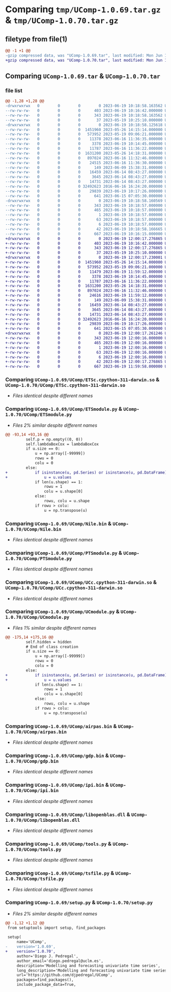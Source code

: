 # Comparing `tmp/UComp-1.0.69.tar.gz` & `tmp/UComp-1.0.70.tar.gz`

## filetype from file(1)

```diff
@@ -1 +1 @@
-gzip compressed data, was "UComp-1.0.69.tar", last modified: Mon Jun 19 10:18:58 2023, max compression
+gzip compressed data, was "UComp-1.0.70.tar", last modified: Mon Jun 19 12:00:17 2023, max compression
```

## Comparing `UComp-1.0.69.tar` & `UComp-1.0.70.tar`

### file list

```diff
@@ -1,28 +1,28 @@
-drwxrwxrwx   0        0        0        0 2023-06-19 10:18:58.163562 UComp-1.0.69/
--rw-rw-rw-   0        0        0      403 2023-06-19 10:16:42.000000 UComp-1.0.69/MANIFEST.in
--rw-rw-rw-   0        0        0      343 2023-06-19 10:18:58.163562 UComp-1.0.69/PKG-INFO
--rw-rw-rw-   0        0        0       37 2023-05-19 10:25:10.000000 UComp-1.0.69/README.md
-drwxrwxrwx   0        0        0        0 2023-06-19 10:18:58.125618 UComp-1.0.69/UComp/
--rw-rw-rw-   0        0        0  1451960 2023-05-26 14:15:14.000000 UComp-1.0.69/UComp/ETSc.cpython-311-darwin.so
--rw-rw-rw-   0        0        0   573952 2023-05-19 09:06:21.000000 UComp-1.0.69/UComp/ETSc.pyd
--rw-rw-rw-   0        0        0    11378 2023-06-16 11:36:35.000000 UComp-1.0.69/UComp/ETSmodule.py
--rw-rw-rw-   0        0        0     3378 2023-06-19 10:14:45.000000 UComp-1.0.69/UComp/Nile.bin
--rw-rw-rw-   0        0        0    11787 2023-06-16 11:36:22.000000 UComp-1.0.69/UComp/PTSmodule.py
--rw-rw-rw-   0        0        0  1631200 2023-05-26 14:18:31.000000 UComp-1.0.69/UComp/UCc.cpython-311-darwin.so
--rw-rw-rw-   0        0        0   897024 2023-06-16 11:32:46.000000 UComp-1.0.69/UComp/UCc.pyd
--rw-rw-rw-   0        0        0    24515 2023-06-16 11:36:30.000000 UComp-1.0.69/UComp/UCmodule.py
--rw-rw-rw-   0        0        0      149 2023-06-09 15:38:31.000000 UComp-1.0.69/UComp/__init__.py
--rw-rw-rw-   0        0        0    16459 2023-06-14 08:43:27.000000 UComp-1.0.69/UComp/airpas.bin
--rw-rw-rw-   0        0        0     3645 2023-06-14 08:43:27.000000 UComp-1.0.69/UComp/gdp.bin
--rw-rw-rw-   0        0        0    14731 2023-06-14 08:43:27.000000 UComp-1.0.69/UComp/ipi.bin
--rw-rw-rw-   0        0        0 32492623 2016-06-16 16:24:20.000000 UComp-1.0.69/UComp/libopenblas.dll
--rw-rw-rw-   0        0        0    29839 2023-06-19 10:17:26.000000 UComp-1.0.69/UComp/tools.py
--rw-rw-rw-   0        0        0      641 2023-06-15 07:05:30.000000 UComp-1.0.69/UComp/tsfile.py
-drwxrwxrwx   0        0        0        0 2023-06-19 10:18:58.160569 UComp-1.0.69/UComp.egg-info/
--rw-rw-rw-   0        0        0      343 2023-06-19 10:18:57.000000 UComp-1.0.69/UComp.egg-info/PKG-INFO
--rw-rw-rw-   0        0        0      465 2023-06-19 10:18:57.000000 UComp-1.0.69/UComp.egg-info/SOURCES.txt
--rw-rw-rw-   0        0        0        1 2023-06-19 10:18:57.000000 UComp-1.0.69/UComp.egg-info/dependency_links.txt
--rw-rw-rw-   0        0        0       63 2023-06-19 10:18:57.000000 UComp-1.0.69/UComp.egg-info/requires.txt
--rw-rw-rw-   0        0        0        6 2023-06-19 10:18:57.000000 UComp-1.0.69/UComp.egg-info/top_level.txt
--rw-rw-rw-   0        0        0       42 2023-06-19 10:18:58.166665 UComp-1.0.69/setup.cfg
--rw-rw-rw-   0        0        0      667 2023-06-19 10:16:15.000000 UComp-1.0.69/setup.py
+drwxrwxrwx   0        0        0        0 2023-06-19 12:00:17.276865 UComp-1.0.70/
+-rw-rw-rw-   0        0        0      403 2023-06-19 10:16:42.000000 UComp-1.0.70/MANIFEST.in
+-rw-rw-rw-   0        0        0      343 2023-06-19 12:00:17.276865 UComp-1.0.70/PKG-INFO
+-rw-rw-rw-   0        0        0       37 2023-05-19 10:25:10.000000 UComp-1.0.70/README.md
+drwxrwxrwx   0        0        0        0 2023-06-19 12:00:17.230001 UComp-1.0.70/UComp/
+-rw-rw-rw-   0        0        0  1451960 2023-05-26 14:15:14.000000 UComp-1.0.70/UComp/ETSc.cpython-311-darwin.so
+-rw-rw-rw-   0        0        0   573952 2023-05-19 09:06:21.000000 UComp-1.0.70/UComp/ETSc.pyd
+-rw-rw-rw-   0        0        0    11479 2023-06-19 11:59:12.000000 UComp-1.0.70/UComp/ETSmodule.py
+-rw-rw-rw-   0        0        0     3378 2023-06-19 10:14:45.000000 UComp-1.0.70/UComp/Nile.bin
+-rw-rw-rw-   0        0        0    11787 2023-06-16 11:36:22.000000 UComp-1.0.70/UComp/PTSmodule.py
+-rw-rw-rw-   0        0        0  1631200 2023-05-26 14:18:31.000000 UComp-1.0.70/UComp/UCc.cpython-311-darwin.so
+-rw-rw-rw-   0        0        0   897024 2023-06-16 11:32:46.000000 UComp-1.0.70/UComp/UCc.pyd
+-rw-rw-rw-   0        0        0    24616 2023-06-19 11:59:12.000000 UComp-1.0.70/UComp/UCmodule.py
+-rw-rw-rw-   0        0        0      149 2023-06-09 15:38:31.000000 UComp-1.0.70/UComp/__init__.py
+-rw-rw-rw-   0        0        0    16459 2023-06-14 08:43:27.000000 UComp-1.0.70/UComp/airpas.bin
+-rw-rw-rw-   0        0        0     3645 2023-06-14 08:43:27.000000 UComp-1.0.70/UComp/gdp.bin
+-rw-rw-rw-   0        0        0    14731 2023-06-14 08:43:27.000000 UComp-1.0.70/UComp/ipi.bin
+-rw-rw-rw-   0        0        0 32492623 2016-06-16 16:24:20.000000 UComp-1.0.70/UComp/libopenblas.dll
+-rw-rw-rw-   0        0        0    29839 2023-06-19 10:17:26.000000 UComp-1.0.70/UComp/tools.py
+-rw-rw-rw-   0        0        0      641 2023-06-15 07:05:30.000000 UComp-1.0.70/UComp/tsfile.py
+drwxrwxrwx   0        0        0        0 2023-06-19 12:00:17.261246 UComp-1.0.70/UComp.egg-info/
+-rw-rw-rw-   0        0        0      343 2023-06-19 12:00:16.000000 UComp-1.0.70/UComp.egg-info/PKG-INFO
+-rw-rw-rw-   0        0        0      465 2023-06-19 12:00:16.000000 UComp-1.0.70/UComp.egg-info/SOURCES.txt
+-rw-rw-rw-   0        0        0        1 2023-06-19 12:00:16.000000 UComp-1.0.70/UComp.egg-info/dependency_links.txt
+-rw-rw-rw-   0        0        0       63 2023-06-19 12:00:16.000000 UComp-1.0.70/UComp.egg-info/requires.txt
+-rw-rw-rw-   0        0        0        6 2023-06-19 12:00:16.000000 UComp-1.0.70/UComp.egg-info/top_level.txt
+-rw-rw-rw-   0        0        0       42 2023-06-19 12:00:17.276865 UComp-1.0.70/setup.cfg
+-rw-rw-rw-   0        0        0      667 2023-06-19 11:59:58.000000 UComp-1.0.70/setup.py
```

### Comparing `UComp-1.0.69/UComp/ETSc.cpython-311-darwin.so` & `UComp-1.0.70/UComp/ETSc.cpython-311-darwin.so`

 * *Files identical despite different names*

### Comparing `UComp-1.0.69/UComp/ETSmodule.py` & `UComp-1.0.70/UComp/ETSmodule.py`

 * *Files 2% similar despite different names*

```diff
@@ -93,14 +93,16 @@
         self.p = np.empty((0, 0))
         self.lambdaBoxCox = lambdaBoxCox
         if u.size == 0:
             u = np.array([-99999])
             rowu = 0
             colu = 0
         else:
+            if isinstance(u, pd.Series) or isinstance(u, pd.DataFrame):
+                u = u.values
             if len(u.shape) == 1:
                 rowu = 1
                 colu = u.shape[0]
             else:
                 rowu, colu = u.shape
             if rowu > colu:
                 u = np.transpose(u)
```

### Comparing `UComp-1.0.69/UComp/Nile.bin` & `UComp-1.0.70/UComp/Nile.bin`

 * *Files identical despite different names*

### Comparing `UComp-1.0.69/UComp/PTSmodule.py` & `UComp-1.0.70/UComp/PTSmodule.py`

 * *Files identical despite different names*

### Comparing `UComp-1.0.69/UComp/UCc.cpython-311-darwin.so` & `UComp-1.0.70/UComp/UCc.cpython-311-darwin.so`

 * *Files identical despite different names*

### Comparing `UComp-1.0.69/UComp/UCmodule.py` & `UComp-1.0.70/UComp/UCmodule.py`

 * *Files 1% similar despite different names*

```diff
@@ -175,14 +175,16 @@
         self.hidden = hidden
         # End of class creation
         if u.size == 0:
             u = np.array([-99999])
             rowu = 0
             colu = 0
         else:
+            if isinstance(u, pd.Series) or isinstance(u, pd.DataFrame):
+                u = u.values
             if len(u.shape) == 1:
                 rowu = 1
                 colu = u.shape[0]
             else:
                 rowu, colu = u.shape
             if rowu > colu:
                 u = np.transpose(u)
```

### Comparing `UComp-1.0.69/UComp/airpas.bin` & `UComp-1.0.70/UComp/airpas.bin`

 * *Files identical despite different names*

### Comparing `UComp-1.0.69/UComp/gdp.bin` & `UComp-1.0.70/UComp/gdp.bin`

 * *Files identical despite different names*

### Comparing `UComp-1.0.69/UComp/ipi.bin` & `UComp-1.0.70/UComp/ipi.bin`

 * *Files identical despite different names*

### Comparing `UComp-1.0.69/UComp/libopenblas.dll` & `UComp-1.0.70/UComp/libopenblas.dll`

 * *Files identical despite different names*

### Comparing `UComp-1.0.69/UComp/tools.py` & `UComp-1.0.70/UComp/tools.py`

 * *Files identical despite different names*

### Comparing `UComp-1.0.69/UComp/tsfile.py` & `UComp-1.0.70/UComp/tsfile.py`

 * *Files identical despite different names*

### Comparing `UComp-1.0.69/setup.py` & `UComp-1.0.70/setup.py`

 * *Files 2% similar despite different names*

```diff
@@ -1,12 +1,12 @@
 from setuptools import setup, find_packages
 
 setup(
     name='UComp',
-    version='1.0.69',
+    version='1.0.70',
     author='Diego J. Pedregal',
     author_email='diego.pedregal@uclm.es',
     description='Modelling and forecasting univariate time series',
     long_description='Modelling and forecasting univariate time series',
     url='https://github.com/djpedregal/UComp',
     packages=find_packages(),
     include_package_data=True,
```

